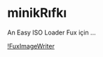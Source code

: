 # minikRıfkı

An Easy ISO Loader
Fux için ...

[!FuxImageWriter](https://github.com/CihatAltiparmak/minikRifki/blob/FuxGelistirme/src/ss/ss.png)
